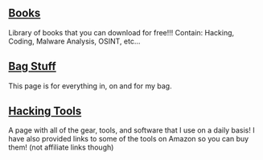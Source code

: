 ## [Books](books/README.md)
Library of books that you can download for free!!!
Contain: Hacking, Coding, Malware Analysis, OSINT, etc...

## [Bag Stuff](bag/README.md)
This page is for everything in, on and for my bag.

## [Hacking Tools](hacking-tools/README.md)
A page with all of the gear, tools, and software that I use on a daily basis!
I have also provided links to some of the tools on Amazon so you can buy them! (not affiliate links though)
